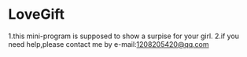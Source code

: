 # LoveGift

1.this mini-program is supposed to show a surpise for your girl.
2.if you need help,please contact me by e-mail:1208205420@qq.com
